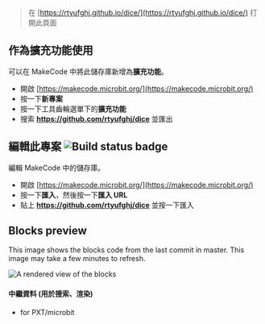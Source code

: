 
> 在 [https://rtyufghj.github.io/dice/](https://rtyufghj.github.io/dice/) 打開此頁面

## 作為擴充功能使用

可以在 MakeCode 中將此儲存庫新增為**擴充功能**。

* 開啟 [https://makecode.microbit.org/](https://makecode.microbit.org/)
* 按一下**新專案**
* 按一下工具齒輪選單下的**擴充功能**
* 搜索 **https://github.com/rtyufghj/dice** 並匯出

## 編輯此專案 ![Build status badge](https://github.com/rtyufghj/dice/workflows/MakeCode/badge.svg)

編輯 MakeCode 中的儲存庫。

* 開啟 [https://makecode.microbit.org/](https://makecode.microbit.org/)
* 按一下**匯入**，然後按一下**匯入 URL**
* 貼上 **https://github.com/rtyufghj/dice** 並按一下匯入

## Blocks preview

This image shows the blocks code from the last commit in master.
This image may take a few minutes to refresh.

![A rendered view of the blocks](https://github.com/rtyufghj/dice/raw/master/.github/makecode/blocks.png)

#### 中繼資料 (用於搜索、渲染)

* for PXT/microbit
<script src="https://makecode.com/gh-pages-embed.js"></script><script>makeCodeRender("{{ site.makecode.home_url }}", "{{ site.github.owner_name }}/{{ site.github.repository_name }}");</script>
